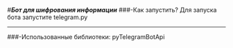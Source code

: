 #___Бот для шифрования информации___
###-Как запустить?
    Для запуска бота запустите telegram.py

***

###-Использованные библиотеки: 
    pyTelegramBotApi
